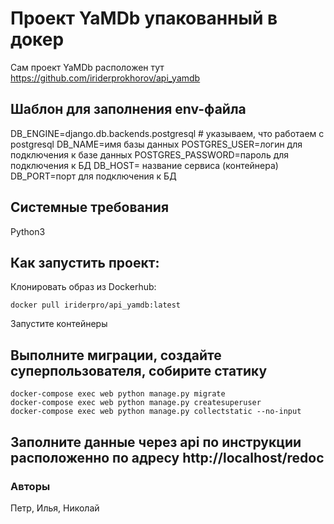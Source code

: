 # Проект YaMDb упакованный в докер


Сам проект YaMDb расположен тут https://github.com/iriderprokhorov/api_yamdb

## Шаблон для заполнения env-файла

DB_ENGINE=django.db.backends.postgresql # указываем, что работаем с postgresql
DB_NAME=имя базы данных
POSTGRES_USER=логин для подключения к базе данных
POSTGRES_PASSWORD=пароль для подключения к БД
DB_HOST= название сервиса (контейнера)
DB_PORT=порт для подключения к БД


## Системные требования
 Python3 
 
## Как запустить проект:

Клонировать образ из Dockerhub:

```
docker pull iriderpro/api_yamdb:latest
```
Запустите контейнеры


## Выполните миграции, создайте суперпользователя, собирите статику


```
docker-compose exec web python manage.py migrate
docker-compose exec web python manage.py createsuperuser
docker-compose exec web python manage.py collectstatic --no-input
```


## Заполните данные через api по инструкции расположенно по адресу http://localhost/redoc


### Авторы 
Петр, Илья, Николай
